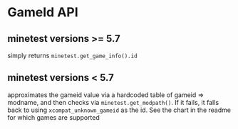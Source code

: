 # GameId API

## minetest versions >= 5.7 

simply returns `minetest.get_game_info().id`  

## minetest versions < 5.7

approximates the gameid value via a hardcoded table of gameid =\> modname,
and then checks via `minetest.get_modpath()`. If it fails, it falls 
back to using `xcompat_unknown_gameid` as the id. See the chart in the
readme for which games are supported
